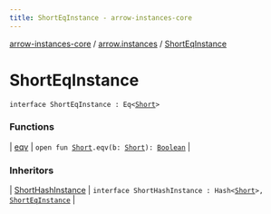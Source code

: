 ```yaml
---
title: ShortEqInstance - arrow-instances-core
---
```


[arrow-instances-core](../../index.html) / [arrow.instances](../index.html) / [ShortEqInstance](./index.html)

# ShortEqInstance

`interface ShortEqInstance : Eq<`[`Short`](https://kotlinlang.org/api/latest/jvm/stdlib/kotlin/-short/index.html)`>`

### Functions

| [eqv](eqv.html) | `open fun `[`Short`](https://kotlinlang.org/api/latest/jvm/stdlib/kotlin/-short/index.html)`.eqv(b: `[`Short`](https://kotlinlang.org/api/latest/jvm/stdlib/kotlin/-short/index.html)`): `[`Boolean`](https://kotlinlang.org/api/latest/jvm/stdlib/kotlin/-boolean/index.html) |

### Inheritors

| [ShortHashInstance](../-short-hash-instance/index.html) | `interface ShortHashInstance : Hash<`[`Short`](https://kotlinlang.org/api/latest/jvm/stdlib/kotlin/-short/index.html)`>, `[`ShortEqInstance`](./index.html) |

